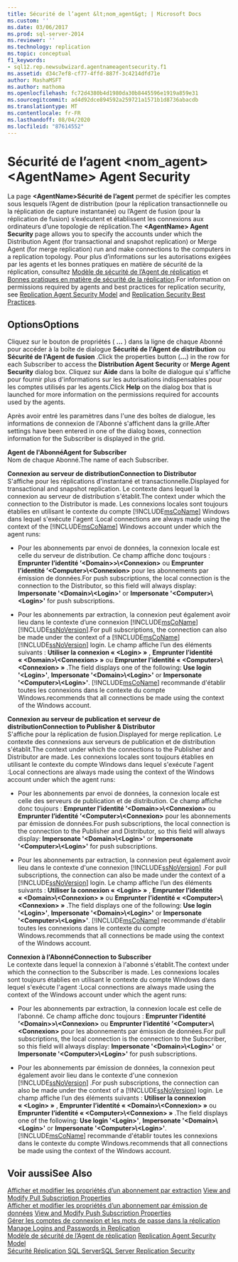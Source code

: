 ```yaml
---
title: Sécurité de l’agent &lt;nom_agent&gt; | Microsoft Docs
ms.custom: ''
ms.date: 03/06/2017
ms.prod: sql-server-2014
ms.reviewer: ''
ms.technology: replication
ms.topic: conceptual
f1_keywords:
- sql12.rep.newsubwizard.agentnameagentsecurity.f1
ms.assetid: d34c7ef8-cf77-4ffd-887f-3c4214dfd71e
author: MashaMSFT
ms.author: mathoma
ms.openlocfilehash: fc72d4380b4d1980da30b8445596e1919a859e31
ms.sourcegitcommit: ad4d92dce894592a259721a1571b1d8736abacdb
ms.translationtype: MT
ms.contentlocale: fr-FR
ms.lasthandoff: 08/04/2020
ms.locfileid: "87614552"
---
```

# <a name="ltagentnamegt-agent-security"></a><span data-ttu-id="d689f-102">Sécurité de l’agent &lt;nom_agent&gt;</span><span class="sxs-lookup"><span data-stu-id="d689f-102">&lt;AgentName&gt; Agent Security</span></span>
  <span data-ttu-id="d689f-103">La page **\<AgentName>Sécurité de l’agent** permet de spécifier les comptes sous lesquels l’Agent de distribution (pour la réplication transactionnelle ou la réplication de capture instantanée) ou l’Agent de fusion (pour la réplication de fusion) s’exécutent et établissent les connexions aux ordinateurs d’une topologie de réplication.</span><span class="sxs-lookup"><span data-stu-id="d689f-103">The **\<AgentName> Agent Security** page allows you to specify the accounts under which the Distribution Agent (for transactional and snapshot replication) or Merge Agent (for merge replication) run and make connections to the computers in a replication topology.</span></span> <span data-ttu-id="d689f-104">Pour plus d’informations sur les autorisations exigées par les agents et les bonnes pratiques en matière de sécurité de la réplication, consultez [Modèle de sécurité de l’Agent de réplication](security/replication-agent-security-model.md) et [Bonnes pratiques en matière de sécurité de la réplication](security/replication-security-best-practices.md).</span><span class="sxs-lookup"><span data-stu-id="d689f-104">For information on permissions required by agents and best practices for replication security, see [Replication Agent Security Model](security/replication-agent-security-model.md) and [Replication Security Best Practices](security/replication-security-best-practices.md).</span></span>  
  
## <a name="options"></a><span data-ttu-id="d689f-105">Options</span><span class="sxs-lookup"><span data-stu-id="d689f-105">Options</span></span>  
 <span data-ttu-id="d689f-106">Cliquez sur le bouton de propriétés ( **...** ) dans la ligne de chaque Abonné pour accéder à la boîte de dialogue **Sécurité de l'Agent de distribution** ou **Sécurité de l'Agent de fusion** .</span><span class="sxs-lookup"><span data-stu-id="d689f-106">Click the properties button (**...**) in the row for each Subscriber to access the **Distribution Agent Security** or **Merge Agent Security** dialog box.</span></span> <span data-ttu-id="d689f-107">Cliquez sur **Aide** dans la boîte de dialogue qui s'affiche pour fournir plus d'informations sur les autorisations indispensables pour les comptes utilisés par les agents.</span><span class="sxs-lookup"><span data-stu-id="d689f-107">Click **Help** on the dialog box that is launched for more information on the permissions required for accounts used by the agents.</span></span>  
  
 <span data-ttu-id="d689f-108">Après avoir entré les paramètres dans l'une des boîtes de dialogue, les informations de connexion de l'Abonné s'affichent dans la grille.</span><span class="sxs-lookup"><span data-stu-id="d689f-108">After settings have been entered in one of the dialog boxes, connection information for the Subscriber is displayed in the grid.</span></span>  
  
 <span data-ttu-id="d689f-109">**Agent de l'Abonné**</span><span class="sxs-lookup"><span data-stu-id="d689f-109">**Agent for Subscriber**</span></span>  
 <span data-ttu-id="d689f-110">Nom de chaque Abonné.</span><span class="sxs-lookup"><span data-stu-id="d689f-110">The name of each Subscriber.</span></span>  
  
 <span data-ttu-id="d689f-111">**Connexion au serveur de distribution**</span><span class="sxs-lookup"><span data-stu-id="d689f-111">**Connection to Distributor**</span></span>  
 <span data-ttu-id="d689f-112">S'affiche pour les réplications d'instantané et transactionnelle.</span><span class="sxs-lookup"><span data-stu-id="d689f-112">Displayed for transactional and snapshot replication.</span></span> <span data-ttu-id="d689f-113">Le contexte dans lequel la connexion au serveur de distribution s'établit.</span><span class="sxs-lookup"><span data-stu-id="d689f-113">The context under which the connection to the Distributor is made.</span></span> <span data-ttu-id="d689f-114">Les connexions locales sont toujours établies en utilisant le contexte du compte [!INCLUDE[msCoName](../../includes/msconame-md.md)] Windows dans lequel s'exécute l'agent :</span><span class="sxs-lookup"><span data-stu-id="d689f-114">Local connections are always made using the context of the [!INCLUDE[msCoName](../../includes/msconame-md.md)] Windows account under which the agent runs:</span></span>  
  
-   <span data-ttu-id="d689f-115">Pour les abonnements par envoi de données, la connexion locale est celle du serveur de distribution. Ce champ affiche donc toujours : **Emprunter l’identité ’\<Domain>>\\<Connexion\>** ou **Emprunter l’identité ’\<Computer>\\<Connexion\>** pour les abonnements par émission de données.</span><span class="sxs-lookup"><span data-stu-id="d689f-115">For push subscriptions, the local connection is the connection to the Distributor, so this field will always display: **Impersonate '\<Domain>\\<Login\>'** or **Impersonate '\<Computer>\\<Login\>'** for push subscriptions.</span></span>  
  
-   <span data-ttu-id="d689f-116">Pour les abonnements par extraction, la connexion peut également avoir lieu dans le contexte d’une connexion [!INCLUDE[msCoName](../../includes/msconame-md.md)] [!INCLUDE[ssNoVersion](../../includes/ssnoversion-md.md)].</span><span class="sxs-lookup"><span data-stu-id="d689f-116">For pull subscriptions, the connection can also be made under the context of a [!INCLUDE[msCoName](../../includes/msconame-md.md)] [!INCLUDE[ssNoVersion](../../includes/ssnoversion-md.md)] login.</span></span> <span data-ttu-id="d689f-117">Le champ affiche l’un des éléments suivants : **Utiliser la connexion « \<Login> »** , **Emprunter l’identité « \<Domain>\\<Connexion\> »** ou **Emprunter l’identité « \<Computer>\\<Connexion\> »** .</span><span class="sxs-lookup"><span data-stu-id="d689f-117">The field displays one of the following: **Use login '\<Login>'**, **Impersonate '\<Domain>\\<Login\>'** or **Impersonate '\<Computer>\\<Login\>'**.</span></span> [!INCLUDE[msCoName](../../includes/msconame-md.md)] <span data-ttu-id="d689f-118">recommande d'établir toutes les connexions dans le contexte du compte Windows.</span><span class="sxs-lookup"><span data-stu-id="d689f-118">recommends that all connections be made using the context of the Windows account.</span></span>  
  
 <span data-ttu-id="d689f-119">**Connexion au serveur de publication et serveur de distribution**</span><span class="sxs-lookup"><span data-stu-id="d689f-119">**Connection to Publisher & Distributor**</span></span>  
 <span data-ttu-id="d689f-120">S'affiche pour la réplication de fusion.</span><span class="sxs-lookup"><span data-stu-id="d689f-120">Displayed for merge replication.</span></span> <span data-ttu-id="d689f-121">Le contexte des connexions aux serveurs de publication et de distribution s'établit.</span><span class="sxs-lookup"><span data-stu-id="d689f-121">The context under which the connections to the Publisher and Distributor are made.</span></span> <span data-ttu-id="d689f-122">Les connexions locales sont toujours établies en utilisant le contexte du compte Windows dans lequel s'exécute l'agent :</span><span class="sxs-lookup"><span data-stu-id="d689f-122">Local connections are always made using the context of the Windows account under which the agent runs:</span></span>  
  
-   <span data-ttu-id="d689f-123">Pour les abonnements par envoi de données, la connexion locale est celle des serveurs de publication et de distribution. Ce champ affiche donc toujours : **Emprunter l’identité ’\<Domain>>\\<Connexion\>** ou **Emprunter l’identité ’\<Computer>\\<Connexion\>** pour les abonnements par émission de données.</span><span class="sxs-lookup"><span data-stu-id="d689f-123">For push subscriptions, the local connection is the connection to the Publisher and Distributor, so this field will always display: **Impersonate '\<Domain>\\<Login\>'** or **Impersonate '\<Computer>\\<Login\>'** for push subscriptions.</span></span>  
  
-   <span data-ttu-id="d689f-124">Pour les abonnements par extraction, la connexion peut également avoir lieu dans le contexte d'une connexion [!INCLUDE[ssNoVersion](../../includes/ssnoversion-md.md)] .</span><span class="sxs-lookup"><span data-stu-id="d689f-124">For pull subscriptions, the connection can also be made under the context of a [!INCLUDE[ssNoVersion](../../includes/ssnoversion-md.md)] login.</span></span> <span data-ttu-id="d689f-125">Le champ affiche l’un des éléments suivants : **Utiliser la connexion « \<Login> »** , **Emprunter l’identité « \<Domain>\\<Connexion\> »** ou **Emprunter l’identité « \<Computer>\\<Connexion\> »** .</span><span class="sxs-lookup"><span data-stu-id="d689f-125">The field displays one of the following: **Use login '\<Login>'**, **Impersonate '\<Domain>\\<Login\>'** or **Impersonate '\<Computer>\\<Login\>'**.</span></span> [!INCLUDE[msCoName](../../includes/msconame-md.md)] <span data-ttu-id="d689f-126">recommande d'établir toutes les connexions dans le contexte du compte Windows.</span><span class="sxs-lookup"><span data-stu-id="d689f-126">recommends that all connections be made using the context of the Windows account.</span></span>  
  
 <span data-ttu-id="d689f-127">**Connexion à l'Abonné**</span><span class="sxs-lookup"><span data-stu-id="d689f-127">**Connection to Subscriber**</span></span>  
 <span data-ttu-id="d689f-128">Le contexte dans lequel la connexion à l'abonné s'établit.</span><span class="sxs-lookup"><span data-stu-id="d689f-128">The context under which the connection to the Subscriber is made.</span></span> <span data-ttu-id="d689f-129">Les connexions locales sont toujours établies en utilisant le contexte du compte Windows dans lequel s'exécute l'agent :</span><span class="sxs-lookup"><span data-stu-id="d689f-129">Local connections are always made using the context of the Windows account under which the agent runs:</span></span>  
  
-   <span data-ttu-id="d689f-130">Pour les abonnements par extraction, la connexion locale est celle de l’abonné. Ce champ affiche donc toujours : **Emprunter l’identité ’\<Domain>>\\<Connexion\>** ou **Emprunter l’identité ’\<Computer>\\<Connexion\>** pour les abonnements par émission de données.</span><span class="sxs-lookup"><span data-stu-id="d689f-130">For pull subscriptions, the local connection is the connection to the Subscriber, so this field will always display: **Impersonate '\<Domain>\\<Login\>'** or **Impersonate '\<Computer>\\<Login\>'** for push subscriptions.</span></span>  
  
-   <span data-ttu-id="d689f-131">Pour les abonnements par émission de données, la connexion peut également avoir lieu dans le contexte d'une connexion [!INCLUDE[ssNoVersion](../../includes/ssnoversion-md.md)] .</span><span class="sxs-lookup"><span data-stu-id="d689f-131">For push subscriptions, the connection can also be made under the context of a [!INCLUDE[ssNoVersion](../../includes/ssnoversion-md.md)] login.</span></span> <span data-ttu-id="d689f-132">Le champ affiche l’un des éléments suivants : **Utiliser la connexion « \<Login> »** , **Emprunter l’identité « \<Domain>\\<Connexion\> »** ou **Emprunter l’identité « \<Computer>\\<Connexion\> »** .</span><span class="sxs-lookup"><span data-stu-id="d689f-132">The field displays one of the following: **Use login '\<Login>'**, **Impersonate '\<Domain>\\<Login\>'** or **Impersonate '\<Computer>\\<Login\>'**.</span></span> [!INCLUDE[msCoName](../../includes/msconame-md.md)] <span data-ttu-id="d689f-133">recommande d'établir toutes les connexions dans le contexte du compte Windows.</span><span class="sxs-lookup"><span data-stu-id="d689f-133">recommends that all connections be made using the context of the Windows account.</span></span>  
  
## <a name="see-also"></a><span data-ttu-id="d689f-134">Voir aussi</span><span class="sxs-lookup"><span data-stu-id="d689f-134">See Also</span></span>  
 <span data-ttu-id="d689f-135">[Afficher et modifier les propriétés d’un abonnement par extraction](view-and-modify-pull-subscription-properties.md) </span><span class="sxs-lookup"><span data-stu-id="d689f-135">[View and Modify Pull Subscription Properties](view-and-modify-pull-subscription-properties.md) </span></span>  
 <span data-ttu-id="d689f-136">[Afficher et modifier les propriétés d’un abonnement par émission de données](view-and-modify-push-subscription-properties.md) </span><span class="sxs-lookup"><span data-stu-id="d689f-136">[View and Modify Push Subscription Properties](view-and-modify-push-subscription-properties.md) </span></span>  
 <span data-ttu-id="d689f-137">[Gérer les comptes de connexion et les mots de passe dans la réplication](security/identity-and-access-control-replication.md#manage-logins-and-passwords-in-replication) </span><span class="sxs-lookup"><span data-stu-id="d689f-137">[Manage Logins and Passwords in Replication](security/identity-and-access-control-replication.md#manage-logins-and-passwords-in-replication) </span></span>  
 <span data-ttu-id="d689f-138">[Modèle de sécurité de l’Agent de réplication](security/replication-agent-security-model.md) </span><span class="sxs-lookup"><span data-stu-id="d689f-138">[Replication Agent Security Model](security/replication-agent-security-model.md) </span></span>  
 [<span data-ttu-id="d689f-139">Sécurité Réplication SQL Server</span><span class="sxs-lookup"><span data-stu-id="d689f-139">SQL Server Replication Security</span></span>](security/view-and-modify-replication-security-settings.md)  
  
  
